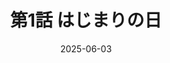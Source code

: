 ---
title: "第1話 はじまりの日"
date: 2025-06-03
chapter: 1
slug: "chapter001"
images:
  - /manga/peachf/001/textq001.jpg
  - /manga/peachf/001/textq002.jpg
  - /manga/peachf/001/textq003.jpg
  - /manga/peachf/001/textq004.jpg
  - /manga/peachf/001/textq005.jpg
  - /manga/peachf/001/textq006.jpg
  - /manga/peachf/001/textq007.jpg
  - /manga/peachf/001/textq008.jpg
  - /manga/peachf/001/textq009.jpg
  - /manga/peachf/001/textq010.jpg
  - /manga/peachf/001/textq011.jpg
  - /manga/peachf/001/textq012.jpg

---